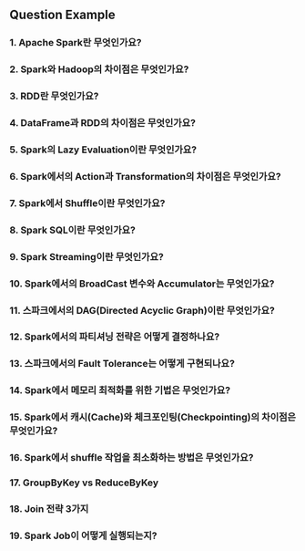 ## Question Example

### 1. **Apache Spark란 무엇인가요?**

### 2. **Spark와 Hadoop의 차이점은 무엇인가요?**

### 3. **RDD란 무엇인가요?**

### 4. **DataFrame과 RDD의 차이점은 무엇인가요?**

### 5. **Spark의 Lazy Evaluation이란 무엇인가요?**

### 6. **Spark에서의 Action과 Transformation의 차이점은 무엇인가요?**

### 7. **Spark에서 Shuffle이란 무엇인가요?**

### 8. **Spark SQL이란 무엇인가요?**

### 9. **Spark Streaming이란 무엇인가요?**

### 10. **Spark에서의 BroadCast 변수와 Accumulator는 무엇인가요?**

### 11. **스파크에서의 DAG(Directed Acyclic Graph)이란 무엇인가요?**

### 12. **Spark에서의 파티셔닝 전략은 어떻게 결정하나요?**

### 13. **스파크에서의 Fault Tolerance는 어떻게 구현되나요?**

### 14. **Spark에서 메모리 최적화를 위한 기법은 무엇인가요?**

### 15. **Spark에서 캐시(Cache)와 체크포인팅(Checkpointing)의 차이점은 무엇인가요?**

### 16. **Spark에서 shuffle 작업을 최소화하는 방법은 무엇인가요?**

### 17. GroupByKey vs ReduceByKey

### 18. Join 전략 3가지

### 19. Spark Job이 어떻게 실행되는지?
